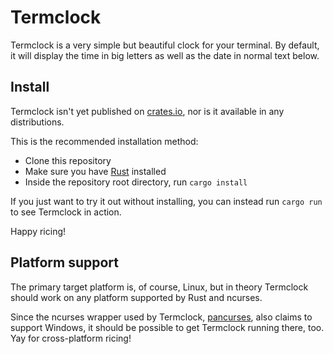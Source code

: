 # Termclock

Termclock is a very simple but beautiful clock for your terminal. By default, it will display the time in big letters as well as the date in normal text below.


## Install

Termclock isn't yet published on [crates.io](https://crates.io), nor is it available in any distributions.

This is the recommended installation method:

* Clone this repository
* Make sure you have [Rust](http://rust-lang.org) installed
* Inside the repository root directory, run `cargo install`

If you just want to try it out without installing, you can instead run `cargo run` to see Termclock in action.

Happy ricing!

## Platform support

The primary target platform is, of course, Linux, but in theory Termclock should work on any platform supported by Rust and ncurses.

Since the ncurses wrapper used by Termclock, [pancurses](https://github.com/ihalila/pancurses), also claims to support Windows, it should be possible to get Termclock running there, too. Yay for cross-platform ricing!
